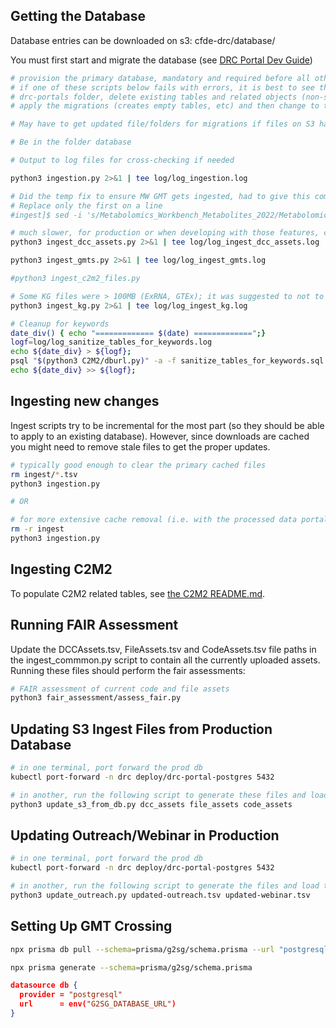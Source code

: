 ## Getting the Database

Database entries can be downloaded on s3: cfde-drc/database/

You must first start and migrate the database (see [DRC Portal Dev Guide](../drc-portals/README.md))

```bash
# provision the primary database, mandatory and required before all other scripts, e.g., 
# if one of these scripts below fails with errors, it is best to see the README.md in 
# drc-portals folder, delete existing tables and related objects (non-system public.* tables), 
# apply the migrations (creates empty tables, etc) and then change to this folder and ingest again.

# May have to get updated file/folders for migrations if files on S3 have a different set of columns (see ingest_common.py)

# Be in the folder database

# Output to log files for cross-checking if needed

python3 ingestion.py 2>&1 | tee log/log_ingestion.log

# Did the temp fix to ensure MW GMT gets ingested, had to give this command
# Replace only the first on a line
#ingest]$ sed -i 's/Metabolomics_Workbench_Metabolites_2022/Metabolomics_Workbench_Metabolites_2022.gmt/' FileAssets.tsv

# much slower, for production or when developing with those features, can be omitted until necessary
python3 ingest_dcc_assets.py 2>&1 | tee log/log_ingest_dcc_assets.log

python3 ingest_gmts.py 2>&1 | tee log/log_ingest_gmts.log

#python3 ingest_c2m2_files.py

# Some KG files were > 100MB (ExRNA, GTEx); it was suggested to not to ingest then, i.e., keep the limit of 100MB
python3 ingest_kg.py 2>&1 | tee log/log_ingest_kg.log

# Cleanup for keywords
date_div() { echo "============= $(date) =============";}
logf=log/log_sanitize_tables_for_keywords.log
echo ${date_div} > ${logf};
psql "$(python3 C2M2/dburl.py)" -a -f sanitize_tables_for_keywords.sql -L ${logf};
echo ${date_div} >> ${logf};

```

## Ingesting new changes

Ingest scripts try to be incremental for the most part (so they should be able to apply to an existing database). However, since downloads are cached you might need to remove stale files to get the proper updates.

```bash
# typically good enough to clear the primary cached files
rm ingest/*.tsv
python3 ingestion.py

# OR

# for more extensive cache removal (i.e. with the processed data portal files), typically shouldn't be necessary
rm -r ingest
python3 ingestion.py
```

## Ingesting C2M2

To populate C2M2 related tables, see [the C2M2 README.md](C2M2/README.md).

## Running FAIR Assessment 

Update the DCCAssets.tsv, FileAssets.tsv and CodeAssets.tsv file paths in the ingest_commmon.py script to contain all the currently uploaded assets. Running these files should perform the fair assessments:
```bash
# FAIR assessment of current code and file assets
python3 fair_assessment/assess_fair.py

```

## Updating S3 Ingest Files from Production Database
```bash
# in one terminal, port forward the prod db
kubectl port-forward -n drc deploy/drc-portal-postgres 5432

# in another, run the following script to generate these files and load them into s3
python3 update_s3_from_db.py dcc_assets file_assets code_assets
```

## Updating Outreach/Webinar in Production
```bash
# in one terminal, port forward the prod db
kubectl port-forward -n drc deploy/drc-portal-postgres 5432

# in another, run the following script to generate the files and load them into s3 & the prod database
python3 update_outreach.py updated-outreach.tsv updated-webinar.tsv
```

## Setting Up GMT Crossing

```bash
npx prisma db pull --schema=prisma/g2sg/schema.prisma --url "postgresql://postgres:<password>@localhost:5436/postgres"

npx prisma generate --schema=prisma/g2sg/schema.prisma
```

```json
datasource db {
  provider = "postgresql"
  url      = env("G2SG_DATABASE_URL")
}
```
